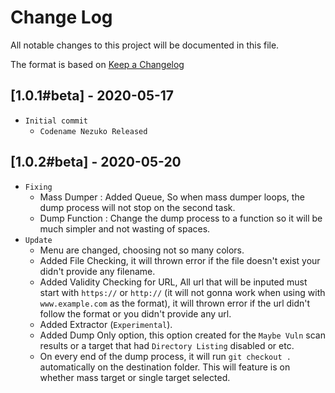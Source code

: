 # Change Log
All notable changes to this project will be documented in this file.

The format is based on [Keep a Changelog](http://keepachangelog.com/)

## [1.0.1#beta] - 2020-05-17
- ```Initial commit```
  - ```Codename Nezuko Released```
## [1.0.2#beta] - 2020-05-20
- ```Fixing```
  - Mass Dumper :  Added Queue, So when mass dumper loops, the dump process will not stop on the second task.
  - Dump Function : Change the dump process to a function so it will be much simpler and not wasting of spaces.
- ```Update```
  - Menu are changed, choosing not so many colors.
  - Added File Checking, it will thrown error if the file doesn't exist your didn't provide any filename.
  - Added Validity Checking for URL, All url that will be inputed must start with ```https://``` or ```http://``` (it will not gonna work when using with `www.example.com` as the format), it will thrown error if the url didn't follow the format or you didn't provide any url.
  - Added Extractor (`Experimental`).
  - Added Dump Only option, this option created for the `Maybe Vuln` scan results or a target that had `Directory Listing` disabled or etc.
  - On every end of the dump process, it will run ```git checkout .``` automatically on the destination folder. This will feature is on whether mass target or single target selected.
